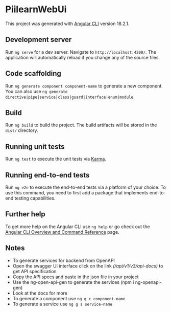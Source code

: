 # PiilearnWebUi

This project was generated with [Angular CLI](https://github.com/angular/angular-cli) version 18.2.1.

## Development server

Run `ng serve` for a dev server. Navigate to `http://localhost:4200/`. The application will automatically reload if you change any of the source files.

## Code scaffolding

Run `ng generate component component-name` to generate a new component. You can also use `ng generate directive|pipe|service|class|guard|interface|enum|module`.

## Build

Run `ng build` to build the project. The build artifacts will be stored in the `dist/` directory.

## Running unit tests

Run `ng test` to execute the unit tests via [Karma](https://karma-runner.github.io).

## Running end-to-end tests

Run `ng e2e` to execute the end-to-end tests via a platform of your choice. To use this command, you need to first add a package that implements end-to-end testing capabilities.

## Further help

To get more help on the Angular CLI use `ng help` or go check out the [Angular CLI Overview and Command Reference](https://angular.dev/tools/cli) page.

## Notes
- To generate services for backend from OpenAPI
- Open the swagger UI interface click on the link *(/api/v1/v3/api-docs)* to get API specification
- Copy the API specs and paste in the json file in your project
- Use the ng-open-api-gen to generate the services (npm i ng-openapi-gen)
- Look at the docs for more
- To generate a component use `ng g c component-name`
- To generate a service use `ng g s service-name`
